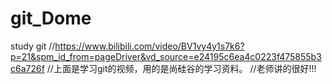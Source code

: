 # git_Dome
study git
//https://www.bilibili.com/video/BV1vy4y1s7k6?p=21&spm_id_from=pageDriver&vd_source=e24195c6ea4c0223f475855b3c6a726f
//上面是学习git的视频，用的是尚硅谷的学习资料。
//老师讲的很好!!!

